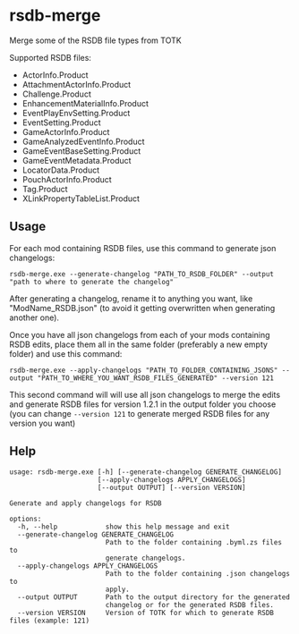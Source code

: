 # rsdb-merge
Merge some of the RSDB file types from TOTK

Supported RSDB files:
- ActorInfo.Product
- AttachmentActorInfo.Product
- Challenge.Product
- EnhancementMaterialInfo.Product
- EventPlayEnvSetting.Product
- EventSetting.Product
- GameActorInfo.Product
- GameAnalyzedEventInfo.Product
- GameEventBaseSetting.Product
- GameEventMetadata.Product
- LocatorData.Product
- PouchActorInfo.Product
- Tag.Product
- XLinkPropertyTableList.Product

## Usage

For each mod containing RSDB files, use this command to generate json changelogs:

`rsdb-merge.exe --generate-changelog "PATH_TO_RSDB_FOLDER" --output "path to where to generate the changelog"`

After generating a changelog, rename it to anything you want, like "ModName_RSDB.json" (to avoid it getting overwritten when generating another one).

Once you have all json changelogs from each of your mods containing RSDB edits, place them all in the same folder (preferably a new empty folder) and use this command:

`rsdb-merge.exe --apply-changelogs "PATH_TO_FOLDER_CONTAINING_JSONS" --output "PATH_TO_WHERE_YOU_WANT_RSDB_FILES_GENERATED" --version 121`

This second command will will use all json changelogs to merge the edits and generate RSDB files for version 1.2.1 in the output folder you choose (you can change `--version 121` to generate merged RSDB files for any version you want)

## Help
```
usage: rsdb-merge.exe [-h] [--generate-changelog GENERATE_CHANGELOG]
                      [--apply-changelogs APPLY_CHANGELOGS]
                      [--output OUTPUT] [--version VERSION]

Generate and apply changelogs for RSDB

options:
  -h, --help            show this help message and exit
  --generate-changelog GENERATE_CHANGELOG
                        Path to the folder containing .byml.zs files to
                        generate changelogs.
  --apply-changelogs APPLY_CHANGELOGS
                        Path to the folder containing .json changelogs to
                        apply.
  --output OUTPUT       Path to the output directory for the generated
                        changelog or for the generated RSDB files.
  --version VERSION     Version of TOTK for which to generate RSDB files (example: 121)
```
